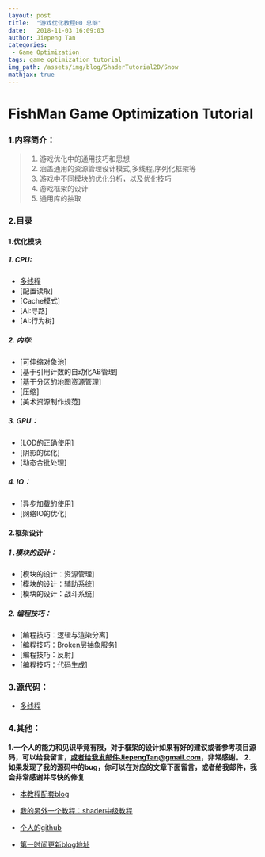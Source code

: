 ```yaml
---
layout: post
title:  "游戏优化教程00 总纲"
date:   2018-11-03 16:09:03
author: Jiepeng Tan
categories: 
 - Game Optimization
tags: game_optimization_tutorial
img_path: /assets/img/blog/ShaderTutorial2D/Snow
mathjax: true
---
```


# FishMan Game Optimization Tutorial

### **1.内容简介**：
>1. 游戏优化中的通用技巧和思想
>2. 涵盖通用的资源管理设计模式,多线程,序列化框架等
>3. 游戏中不同模块的优化分析，以及优化技巧
>4. 游戏框架的设计
>5. 通用库的抽取


### **2.目录**
#### 1.**优化模块** 

##### 1. CPU:
 - [多线程][5]
 - [配置读取]
 - [Cache模式]
 - [AI:寻路]
 - [AI:行为树]
##### 2. 内存:
 - [可伸缩对象池]
 - [基于引用计数的自动化AB管理]
 - [基于分区的地图资源管理]
 - [压缩]
 - [美术资源制作规范]
##### 3. GPU：
 - [LOD的正确使用]
 - [阴影的优化]
 - [动态合批处理]
##### 4. IO：
 - [异步加载的使用]
 - [网络IO的优化]
 
#### 2.**框架设计** 
##### 1 .模块的设计：
 - [模块的设计：资源管理]
 - [模块的设计：辅助系统]
 - [模块的设计：战斗系统]
##### 2. 编程技巧：
 - [编程技巧：逻辑与渲染分离]
 - [编程技巧：Broken层抽象服务]
 - [编程技巧：反射]
 - [编程技巧：代码生成]

### **3.源代码：**
- [多线程][6]

### **4.其他：**

**1.一个人的能力和见识毕竟有限，对于框架的设计如果有好的建议或者参考项目源码，可以给我留言，或者给我发邮件JiepengTan@gmail.com，非常感谢。**
**2.如果发现了我的源码中的bug，你可以在对应的文章下面留言，或者给我邮件，我会非常感谢并尽快的修复**

- [本教程配套blog ][1]
- [我的另外一个教程：shader中级教程][2]
- [个人的github][3]
- [第一时间更新blog地址][4]

  [1]: https://github.com/JiepengTan/FishManShaderTutorial
  [2]: https://blog.csdn.net/tjw02241035621611/article/details/80038608
  [3]: https://github.com/JiepengTan
  [4]: https://jiepengtan.github.io/ 
  [5]: https://jiepengtan.github.io/2018/11/03/optimization-tutorial01-mutil-thread/
  [6]: https://github.com/JiepengTan/ThreadPattern_Master-Slaver
  